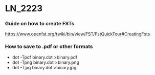 # LN_2223

### Guide on how to create FSTs
https://www.openfst.org/twiki/bin/view/FST/FstQuickTour#CreatingFsts

### How to save to .pdf or other formats

- dot -Tpdf binary.dot >binary.pdf 
- dot -Tpng binary.dot >binary.png
- dot -Tjpg binary.dot >binary.jpg
